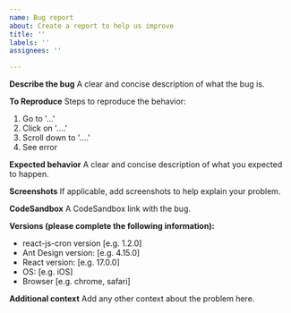 ```yaml
---
name: Bug report
about: Create a report to help us improve
title: ''
labels: ''
assignees: ''

---
```


**Describe the bug**
A clear and concise description of what the bug is.

**To Reproduce**
Steps to reproduce the behavior:
1. Go to '...'
2. Click on '....'
3. Scroll down to '....'
4. See error

**Expected behavior**
A clear and concise description of what you expected to happen.

**Screenshots**
If applicable, add screenshots to help explain your problem.

**CodeSandbox**
A CodeSandbox link with the bug.

**Versions (please complete the following information):**
 - react-js-cron version [e.g. 1.2.0]
 - Ant Design version: [e.g. 4.15.0]
 - React version: [e.g. 17.0.0]
 - OS: [e.g. iOS]
 - Browser [e.g. chrome, safari]

**Additional context**
Add any other context about the problem here.

